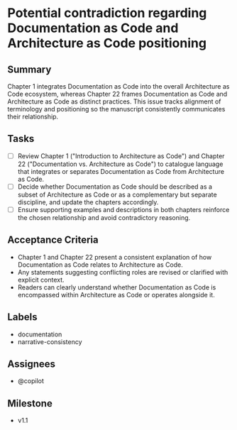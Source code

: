 # Potential contradiction regarding Documentation as Code and Architecture as Code positioning

## Summary
Chapter 1 integrates Documentation as Code into the overall Architecture as Code ecosystem, whereas Chapter 22 frames Documentation as Code and Architecture as Code as distinct practices. This issue tracks alignment of terminology and positioning so the manuscript consistently communicates their relationship.

## Tasks
- [ ] Review Chapter 1 ("Introduction to Architecture as Code") and Chapter 22 ("Documentation vs. Architecture as Code") to catalogue language that integrates or separates Documentation as Code from Architecture as Code.
- [ ] Decide whether Documentation as Code should be described as a subset of Architecture as Code or as a complementary but separate discipline, and update the chapters accordingly.
- [ ] Ensure supporting examples and descriptions in both chapters reinforce the chosen relationship and avoid contradictory reasoning.

## Acceptance Criteria
- Chapter 1 and Chapter 22 present a consistent explanation of how Documentation as Code relates to Architecture as Code.
- Any statements suggesting conflicting roles are revised or clarified with explicit context.
- Readers can clearly understand whether Documentation as Code is encompassed within Architecture as Code or operates alongside it.

## Labels
- documentation
- narrative-consistency

## Assignees
- @copilot

## Milestone
- v1.1
